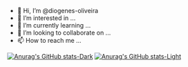 - 👋 Hi, I’m @diogenes-oliveira
- 👀 I’m interested in ...
- 🌱 I’m currently learning ...
- 💞️ I’m looking to collaborate on ...
- 📫 How to reach me ...

[![Anurag's GitHub stats-Dark](https://github-readme-stats.vercel.app/api?username=diogenes-oliveira&show_icons=true&theme=dark#gh-dark-mode-only)](https://github.com/anuraghazra/github-readme-stats#gh-dark-mode-only)
[![Anurag's GitHub stats-Light](https://github-readme-stats.vercel.app/api?username=diogenes-oliveira&show_icons=true&theme=default#gh-dark-mode-only)](https://github.com/anuraghazra/github-readme-stats#gh-light-mode-only)

<!---
diogenes-oliveira/diogenes-oliveira is a ✨ special ✨ repository because its `README.md` (this file) appears on your GitHub profile.
You can click the Preview link to take a look at your changes.
--->
